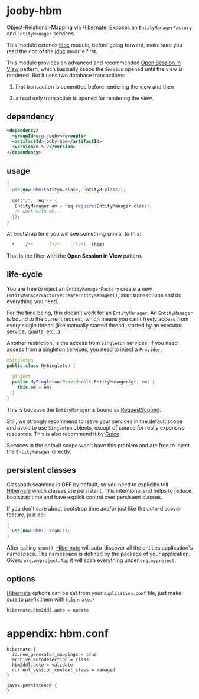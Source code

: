 # jooby-hbm

Object-Relational-Mapping via [Hibernate](http://hibernate.org/). Exposes an ```EntityManagerFactory``` and ```EntityManager``` services.

This module extends [jdbc](/doc/jooby-dbc) module, before going forward, make sure you read the doc of the [jdbc](/doc/jooby-dbc) module first.

This module provides an advanced and recommended [Open Session in View](https://developer.jboss.org/wiki/OpenSessionInView#jive_content_id_Can_I_use_two_transactions_in_one_Session)
pattern, which basically keeps the ```Session``` opened until the view is rendered. But it uses two database transactions:

1) first transaction is committed before rendering the view and then

2) a read only transaction is opened for rendering the view.

## dependency

```xml
<dependency>
  <groupId>org.jooby</groupId>
  <artifactId>jooby-hbm</artifactId>
  <version>0.5.2</version>
</dependency>
```

## usage

```java
{
  use(new Hbm(EntityA.class, EntityB.class));

  get("/", req -> {
   EntityManager em = req.require(EntityManager.class);
   // work with em...
  });
}
```

At bootstrap time you will see something similar to this:

```bash
  *    /**      [*/*]    [*/*]  (hbm)
```

That is the filter with the <strong>Open Session in View</strong> pattern.

## life-cycle

You are free to inject an ```EntityManagerFactory``` create a new
```EntityManagerFactory#createEntityManager()```, start transactions and do everything you
need.

For the time being, this doesn't work for an ```EntityManager```. An ```EntityManager``` is
bound to the current request, which means you can't freely access from every single thread (like
manually started thread, started by an executor service, quartz, etc...).

Another restriction, is the access from ```Singleton``` services. If you need access from a
singleton services, you need to inject a ```Provider```.

```java
@Singleton
public class MySingleton {
 
  @Inject
  public MySingleton(Provider&lt;EntityManager&gt; em) {
    this.em = em;
  }
}
```

This is because the ```EntityManager``` is bound as [RequestScoped]({{defdocs/RequestScoped.html}}).


Still, we strongly recommend to leave your services in the default scope and avoid to use
```Singleton``` objects, except of course for really expensive resources. This is also
recommend it by [Guice](https://github.com/google/guice).

Services in the default scope won't have this problem and are free to inject the ```EntityManager``` directly.

## persistent classes

Classpath scanning is OFF by default, so you need to explicitly tell [Hibernate](http://hibernate.org/) which classes are
persistent. This intentional and helps to reduce bootstrap time and have explicit control over
persistent classes.

If you don't care about bootstrap time and/or just like the auto-discover feature, just do:

```java
{
  use(new Hbm().scan());
}
```

After calling ```scan()```, [Hibernate](http://hibernate.org/) will auto-discover all the entities application's
namespace. The namespace is defined by the package of your application. Given:
```org.myproject.App``` it will scan everything under ```org.myproject```.

## options

[Hibernate](http://hibernate.org/) options can be set from your ```application.conf``` file, just make sure to prefix them with ```hibernate.*```

```properties
hibernate.hbm2ddl.auto = update
```


# appendix: hbm.conf

```properties
hibernate {
  id.new_generator_mappings = true
  archive.autodetection = class
  hbm2ddl.auto = validate
  current_session_context_class = managed
}

javax.persistence {
}

```
